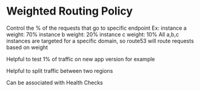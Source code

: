 # Weighted Routing Policy

Control the % of the requests that go to specific endpoint
Ex:
instance a weight: 70% 
instance b weight: 20% 
instance c weight: 10%
All a,b,c instances are targeted for a specific domain, so route53 will route requests based on weight 

Helpful to test 1% of traffic on new app version for example

Helpful to split traffic between two regions

Can be associated with Health Checks